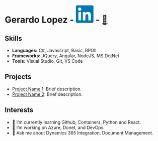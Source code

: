 # Gerardo Lopez - [![linkedin](/media/linkedin.svg)](https://www.linkedin.com/in/gerardo-lopez-2951109/) -  [:email:](email:gerardo_001@hotmail.com)

## Skills
- **Languages:** C#, Javascript, Basic, RPGII
- **Frameworks:** JQuery, Angular, NodeJS, MS DotNet
- **Tools:** Visual Studio, Git, VS Code

## Projects
- [Project Name 1](link-to-project): Brief description.
- [Project Name 2](link-to-project): Brief description.

## Interests
- 🌱 I’m currently learning Github, Containers, Python and React.
- 💼 I’m working on Azure, Donet, and DevOps.
- 💬 Ask me about Dynamics 365 Integration, Document Management.